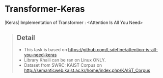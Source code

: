 # Transformer-Keras
[Keras] Implementation of Transformer : &lt;Attention Is All You Need>

> ## Detail
> * This task is based on https://github.com/Lsdefine/attention-is-all-you-need-keras
> * Library Khaiii can be ran on Linux ONLY.
> * Dataset from SWRC: KAIST Corpus <English-Korean multilingual corpus> on http://semanticweb.kaist.ac.kr/home/index.php/KAIST_Corpus

